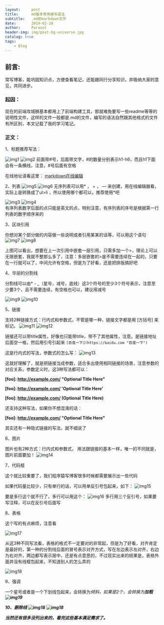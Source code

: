 ```yaml
---
layout:     post
title:      md基本常用编写语法
subtitle:   .md即markdown文件
date:       2019-02-28
author:     Parasol
header-img: img/post-bg-universe.jpg
catalog: true
tags:
    - Blog
---
```


## 前言:

常写博客，能巩固知识点，方便查看笔记，还能跟同行分享知识，并吸纳大家的意见，共同进步。

### 起因：

现在的前端攻城狮基本都用上了前端构建工具，那就难免要写一些readme等等的说明性文件，这样的文件一般都是.md的文件，编写的语法自然跟其他格式的文件有所区别，本文记载了我的学习笔记。

### 正文：

1、标题推荐写法：

![img1](https://raw.githubusercontent.com/parasolHunter/parasolhunter.github.io/master/img/md/1.png)
![img2](https://raw.githubusercontent.com/parasolHunter/parasolhunter.github.io/master/img/md/2.png)
前面带#号，后面带文字，#的数量分别表示h1-h6，而且h1下面会有一条横线，注意，#号后面有空格

在线地址请看这里： [markdown在线编辑](http://tool.oschina.net/markdown/)


2、列表
![img5](https://raw.githubusercontent.com/parasolHunter/parasolhunter.github.io/master/img/md/5.png)
![img6](https://raw.githubusercontent.com/parasolHunter/parasolhunter.github.io/master/img/md/6.png)
无序列表可以用* ， + ， — 来创建，用在线编辑器看，实际上是转换成了ul>li ，所以使用哪个都可以，推荐使用*吧

![img3](https://raw.githubusercontent.com/parasolHunter/parasolhunter.github.io/master/img/md/3.png)
![img4](https://raw.githubusercontent.com/parasolHunter/parasolhunter.github.io/master/img/md/4.png)    
有序列表数字后面的点只能是英文的点，特别注意，有序列表的序号是根据第一行列表的数字顺序来的


3、区块引用

你想对某个部分做的内容做一些说明或者引用某某的话等，可以用这个语句
![img7](https://raw.githubusercontent.com/parasolHunter/parasolhunter.github.io/master/img/md/7.png)
![img8](https://raw.githubusercontent.com/parasolHunter/parasolhunter.github.io/master/img/md/8.png)
  
上图可以看出，想要在上一次引用中嵌套一层引用，只需多加一个>，理论上可以无限嵌套，我就不整那么多了，注意：多层嵌套的>是不需要连续在一起的，只要在一行就可以了，中间允许有空格，但是为了好看，还是把排版搞好吧


4、华丽的分割线

分割线可以由* - _（星号，减号，底线）这3个符号的至少3个符号表示，注意至少要3个，且不需要连续，有空格也可以，建议用减号

![img9](https://raw.githubusercontent.com/parasolHunter/parasolhunter.github.io/master/img/md/9.png)
![img10](https://raw.githubusercontent.com/parasolHunter/parasolhunter.github.io/master/img/md/10.png)


5、链接

支持2种链接方式：行内式和参数式，不管是哪一种，链接文字都是用 [方括号] 来标记。
![img11](https://raw.githubusercontent.com/parasolHunter/parasolhunter.github.io/master/img/md/11.png)
![img12](https://raw.githubusercontent.com/parasolHunter/parasolhunter.github.io/master/img/md/12.png)

链接还可以带title属性，好像也只能带title，带不了其他属性，注意，是链接地址后面空一格，然后用引号引起来
`[百度一下](https://baidu.com "百度一下")`

这是行内式的写法，参数式的怎么写：
![img13](https://raw.githubusercontent.com/parasolHunter/parasolhunter.github.io/master/img/md/13.png)

这就好理解了，就是把链接当成参数，适合多出使用相同链接的场景，注意参数的对应关系，参数定义时，这3种写法都可以：

**[foo]: http://example.com/ "Optional Title Here"**

**[foo]: http://example.com/ 'Optional Title Here'**

**[foo]: http://example.com/ (Optional Title Here)**

还支持这种写法，如果你不想混淆的话：

**[foo]: <http://example.com/> "Optional Title Here"**

其实还有一种隐式链接的写法，就不细说了


6、图片

图片也有2种方式：行内式和参数式，
用法跟链接的基本一样，唯一的不同就是，图片前面要加！
![img14](https://raw.githubusercontent.com/parasolHunter/parasolhunter.github.io/master/img/md/14.png)


7、代码框

这个就比较重要了，我们程序猿写博客很多时候都需要展示出一些代码

如果代码量比较少，只有单行的话，可以用单反引号包起来，如下：
![img15](https://raw.githubusercontent.com/parasolHunter/parasolhunter.github.io/master/img/md/15.png)
   
要是多行这个就不行了，多行可以用这个：
![img16](https://raw.githubusercontent.com/parasolHunter/parasolhunter.github.io/master/img/md/16.png)
多行用三个反引号，如果要写注释，可以在反引号后面写

8、表格

这个写的有点麻烦，注意看

![img17](https://raw.githubusercontent.com/parasolHunter/parasolhunter.github.io/master/img/md/17.png)

从这3种不同写法看，表格的格式不一定要对的非常起，但是为了好看，对齐肯定是最好的，第一种的分割线后面的冒号表示对齐方式，写在左边表示左对齐，右边为右对齐，两边都写表示居中，还是有点意思的，不过现实出来的结果是，表格外面并没有线框包起来，不知道别人的怎么弄的

![img18](https://raw.githubusercontent.com/parasolHunter/parasolhunter.github.io/master/img/md/18.png) 

9、强调

一个星号或者是一个下划线包起来，会转换为<em>倾斜，如果是2个，会转换为<strong>加粗
![img19](https://raw.githubusercontent.com/parasolHunter/parasolhunter.github.io/master/img/md/19.png) 


10、删除线
![img18](https://raw.githubusercontent.com/parasolHunter/parasolhunter.github.io/master/img/md/20.png) 
![img18](https://raw.githubusercontent.com/parasolHunter/parasolhunter.github.io/master/img/md/21.png)

当然还有很多没列出来的，看完这些基本满足需求了。